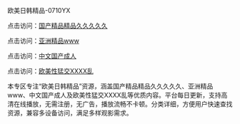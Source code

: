 欧美日韩精品-0710YX

点击访问：<a href="https://heiliaoll4qsx.pages.dev">国产精品精品久久久久久</a>

点击访问：<a href="https://heiliaowzu4ur.pages.dev">亚洲精品www</a>

点击访问：<a href="https://heiliaozj3tjd.pages.dev">中文国产成人</a>

点击访问：<a href="https://heiliaoe8ajia.pages.dev">欧美性猛交XXXX乱</a>

本专区专注“欧美日韩精品”资源，涵盖国产精品精品久久久久久、亚洲精品www、中文国产成人及欧美性猛交XXXX乱等优质内容。平台每日更新，支持高清在线播放，无需注册，无广告，播放流畅不卡顿。分类详细，方便用户快速查找资源，兼容多设备访问，满足多样观影需求。

<span style="display:none;">[Canonical link](https://github.com/bon20250710/so68 ）</span>
